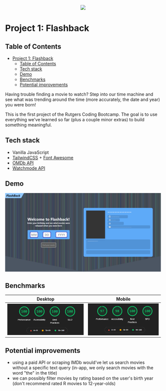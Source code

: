 <p align="center">
	<a href="https://krushilnaik.github.io/Flashback/">
		<img src="https://i.imgur.com/nT9LavM.png" height="40" />
	</a>
</p>

# Project 1: Flashback

## Table of Contents

- [Project 1: Flashback](#project-1-flashback)
  - [Table of Contents](#table-of-contents)
  - [Tech stack](#tech-stack)
  - [Demo](#demo)
  - [Benchmarks](#benchmarks)
  - [Potential improvements](#potential-improvements)

Having trouble finding a movie to watch? Step into our time machine and see what was trending around the time (more accurately, the date and year) you were born!

This is the first project of the Rutgers Coding Bootcamp. The goal is to use everything we've learned so far (plus a couple minor extras) to build something meaningful.

## Tech stack

-  Vanilla JavaScript
-  [TailwindCSS](https://tailwindcss.com/) + [Font Awesome](https://fontawesome.com/)
-  [OMDb API](http://www.omdbapi.com/)
-  [Watchmode API](https://api.watchmode.com/)

## Demo

![Demo gif](demo/demo.gif)

## Benchmarks

|                   Desktop                   |                  Mobile                   |
| :-----------------------------------------: | :---------------------------------------: |
| ![desktop scores](./benchmarks/desktop.png) | ![mobile scores](./benchmarks/mobile.png) |

## Potential improvements

-  using a paid API or scraping IMDb would've let us search movies without a specific text query (in-app, we only search movies with the word "the" in the title)
-  we can possibly filter movies by rating based on the user's birth year (don't recommend rated R movies to 12-year-olds)
